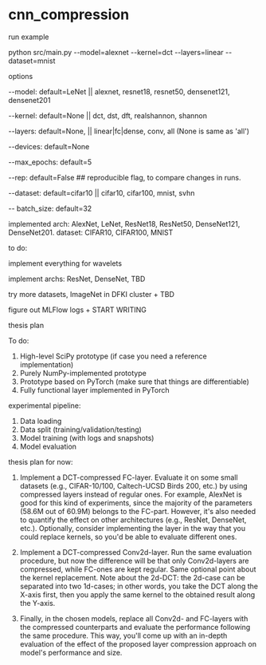 # cnn_compression

run example 

python src/main.py --model=alexnet --kernel=dct --layers=linear --dataset=mnist

options

--model: default=LeNet || alexnet, resnet18, resnet50, densenet121, densenet201

--kernel:  default=None || dct, dst, dft, realshannon, shannon

--layers:  default=None, || linear|fc|dense, conv, all (None is same as 'all')

--devices: default=None

--max_epochs: default=5

--rep: default=False ## reproducible flag, to compare changes in runs. 

--dataset: default=cifar10 || cifar10, cifar100, mnist, svhn

-- batch_size: default=32



implemented arch: AlexNet, LeNet, ResNet18, ResNet50, DenseNet121, DenseNet201. dataset: CIFAR10, CIFAR100, MNIST

to do: 

implement everything for wavelets


implement archs: ResNet, DenseNet, TBD


try more datasets, ImageNet in DFKI cluster + TBD


figure out MLFlow logs + START WRITING



thesis plan


To do:
1. High-level SciPy prototype (if case you need a reference implementation)
2. Purely NumPy-implemented prototype
3. Prototype based on PyTorch (make sure that things are differentiable)
4. Fully functional layer implemented in PyTorch

experimental pipeline:
1. Data loading
2. Data split (training/validation/testing)
3. Model training (with logs and snapshots)
4. Model evaluation

thesis plan for now:
1) Implement a DCT-compressed FC-layer. Evaluate it on some small datasets (e.g., CIFAR-10/100, Caltech-UCSD Birds 200, etc.) by using compressed layers instead of regular ones. For example, AlexNet is good for this kind of experiments, since the majority of the parameters (58.6M out of 60.9M) belongs to the FC-part. However, it's also needed to quantify the effect on other architectures (e.g., ResNet, DenseNet, etc.). Optionally, consider implementing the layer in the way that you could replace kernels, so you'd be able to evaluate different ones.

2) Implement a DCT-compressed Conv2d-layer. Run the same evaluation procedure, but now the difference will be that only Conv2d-layers are compressed, while FC-ones are kept regular. Same optional point about the kernel replacement. Note about the 2d-DCT: the 2d-case can be separated into two 1d-cases; in other words, you take the DCT along the X-axis first, then you apply the same kernel to the obtained result along the Y-axis.

3) Finally, in the chosen models, replace all Conv2d- and FC-layers with the compressed counterparts and evaluate the performance following the same procedure. This way, you'll come up with an in-depth evaluation of the effect of the proposed layer compression approach on model's performance and size.
